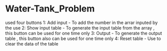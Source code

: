 # Water-Tank_Problem

used four buttons
  1: Add input - To add the number in the arrar inputed by the use
  2: Show input table - To generate the input table from the array , this button can be used for one time only
  3: Output - To generate the output table , this button also can be used for one time only
  4: Reset table - Use to clear the data of the table
